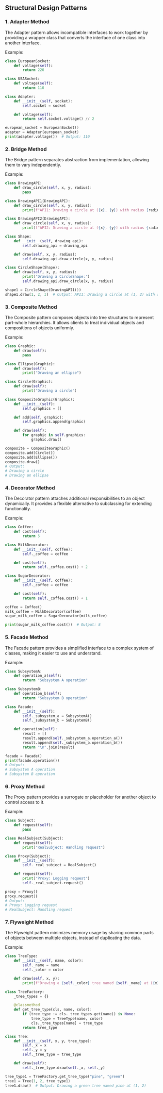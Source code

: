 ## Structural Design Patterns

<a name="Adapter-Method"></a>

### 1. Adapter Method

The Adapter pattern allows incompatible interfaces to work together by providing a wrapper class that converts the interface of one class into another interface.

Example:

```python
class EuropeanSocket:
    def voltage(self):
        return 220

class USASocket:
    def voltage(self):
        return 110

class Adapter:
    def __init__(self, socket):
        self.socket = socket

    def voltage(self):
        return self.socket.voltage() // 2

european_socket = EuropeanSocket()
adapter = Adapter(european_socket)
print(adapter.voltage())  # Output: 110
```

<a name="Bridge-Method"></a>

### 2. Bridge Method

The Bridge pattern separates abstraction from implementation, allowing them to vary independently.

Example:

```python
class DrawingAPI:
    def draw_circle(self, x, y, radius):
        pass

class DrawingAPI1(DrawingAPI):
    def draw_circle(self, x, y, radius):
        print(f"API1: Drawing a circle at ({x}, {y}) with radius {radius}")

class DrawingAPI2(DrawingAPI):
    def draw_circle(self, x, y, radius):
        print(f"API2: Drawing a circle at ({x}, {y}) with radius {radius}")

class Shape:
    def __init__(self, drawing_api):
        self.drawing_api = drawing_api

    def draw(self, x, y, radius):
        self.drawing_api.draw_circle(x, y, radius)

class CircleShape(Shape):
    def draw(self, x, y, radius):
        print("Drawing a CircleShape:")
        self.drawing_api.draw_circle(x, y, radius)

shape1 = CircleShape(DrawingAPI1())
shape1.draw(1, 2, 3)  # Output: API1: Drawing a circle at (1, 2) with radius 3
```

<a name="Composite-Method"></a>

### 3. Composite Method

The Composite pattern composes objects into tree structures to represent part-whole hierarchies. It allows clients to treat individual objects and compositions of objects uniformly.

Example:

```python
class Graphic:
    def draw(self):
        pass

class Ellipse(Graphic):
    def draw(self):
        print("Drawing an ellipse")

class Circle(Graphic):
    def draw(self):
        print("Drawing a circle")

class CompositeGraphic(Graphic):
    def __init__(self):
        self.graphics = []

    def add(self, graphic):
        self.graphics.append(graphic)

    def draw(self):
        for graphic in self.graphics:
            graphic.draw()

composite = CompositeGraphic()
composite.add(Circle())
composite.add(Ellipse())
composite.draw()
# Output:
# Drawing a circle
# Drawing an ellipse
```

<a name="Decorator-Method"></a>

### 4. Decorator Method

The Decorator pattern attaches additional responsibilities to an object dynamically. It provides a flexible alternative to subclassing for extending functionality.

Example:

```python
class Coffee:
    def cost(self):
        return 5

class MilkDecorator:
    def __init__(self, coffee):
        self._coffee = coffee

    def cost(self):
        return self._coffee.cost() + 2

class SugarDecorator:
    def __init__(self, coffee):
        self._coffee = coffee

    def cost(self):
        return self._coffee.cost() + 1

coffee = Coffee()
milk_coffee = MilkDecorator(coffee)
sugar_milk_coffee = SugarDecorator(milk_coffee)

print(sugar_milk_coffee.cost())  # Output: 8
```

<a name="Facade-Method"></a>

### 5. Facade Method

The Facade pattern provides a simplified interface to a complex system of classes, making it easier to use and understand.

Example:

```python
class SubsystemA:
    def operation_a(self):
        return "Subsystem A operation"

class SubsystemB:
    def operation_b(self):
        return "Subsystem B operation"

class Facade:
    def __init__(self):
        self._subsystem_a = SubsystemA()
        self._subsystem_b = SubsystemB()

    def operation(self):
        result = []
        result.append(self._subsystem_a.operation_a())
        result.append(self._subsystem_b.operation_b())
        return "\n".join(result)

facade = Facade()
print(facade.operation())
# Output:
# Subsystem A operation
# Subsystem B operation
```

<a name="Proxy-Method"></a>

### 6. Proxy Method

The Proxy pattern provides a surrogate or placeholder for another object to control access to it.

Example:

```python
class Subject:
    def request(self):
        pass

class RealSubject(Subject):
    def request(self):
        print("RealSubject: Handling request")

class Proxy(Subject):
    def __init__(self):
        self._real_subject = RealSubject()

    def request(self):
        print("Proxy: Logging request")
        self._real_subject.request()

proxy = Proxy()
proxy.request()
# Output:
# Proxy: Logging request
# RealSubject: Handling request
```

<a name="Flyweight-Method"></a>

### 7. Flyweight Method

The Flyweight pattern minimizes memory usage by sharing common parts of objects between multiple objects, instead of duplicating the data.

Example:

```python
class TreeType:
    def __init__(self, name, color):
        self._name = name
        self._color = color

    def draw(self, x, y):
        print(f"Drawing a {self._color} tree named {self._name} at ({x}, {y})")

class TreeFactory:
    _tree_types = {}

    @classmethod
    def get_tree_type(cls, name, color):
        if (tree_type := cls._tree_types.get(name)) is None:
            tree_type = TreeType(name, color)
            cls._tree_types[name] = tree_type
        return tree_type

class Tree:
    def __init__(self, x, y, tree_type):
        self._x = x
        self._y = y
        self._tree_type = tree_type

    def draw(self):
        self._tree_type.draw(self._x, self._y)

tree_type1 = TreeFactory.get_tree_type("pine", "green")
tree1 = Tree(1, 2, tree_type1)
tree1.draw()  # Output: Drawing a green tree named pine at (1, 2)
```

